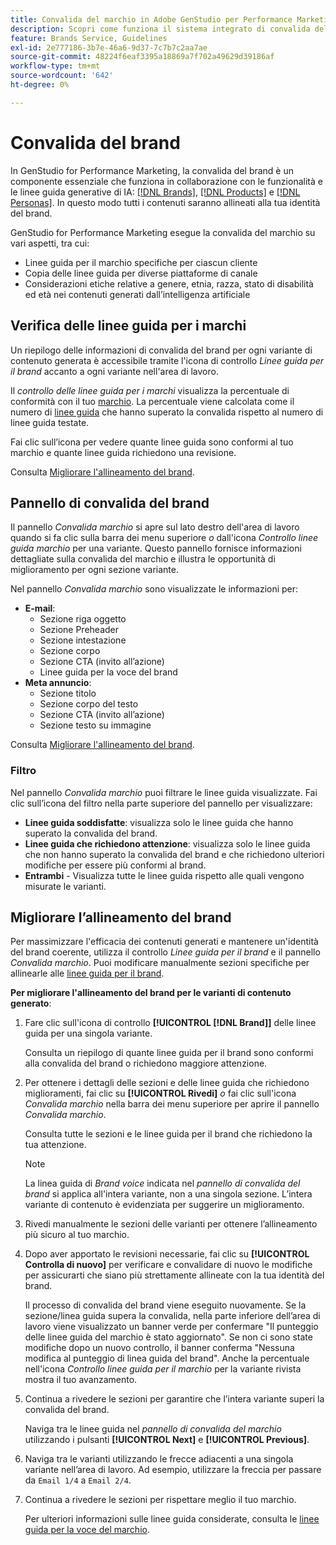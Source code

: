 ```yaml
---
title: Convalida del marchio in Adobe GenStudio per Performance Marketing
description: Scopri come funziona il sistema integrato di convalida del brand in GenStudio for Performance Marketing.
feature: Brands Service, Guidelines
exl-id: 2e777186-3b7e-46a6-9d37-7c7b7c2aa7ae
source-git-commit: 48224f6eaf3395a18869a7f702a49629d39186af
workflow-type: tm+mt
source-wordcount: '642'
ht-degree: 0%

---
```


# Convalida del brand

In GenStudio for Performance Marketing, la convalida del brand è un componente essenziale che funziona in collaborazione con le funzionalità e le linee guida generative di IA: [[!DNL Brands]](/help/user-guide/guidelines/brands.md), [[!DNL Products]](/help/user-guide/guidelines/products.md) e [[!DNL Personas]](/help/user-guide/guidelines/personas.md). In questo modo tutti i contenuti saranno allineati alla tua identità del brand.

GenStudio for Performance Marketing esegue la convalida del marchio su vari aspetti, tra cui:

* Linee guida per il marchio specifiche per ciascun cliente
* Copia delle linee guida per diverse piattaforme di canale
* Considerazioni etiche relative a genere, etnia, razza, stato di disabilità ed età nei contenuti generati dall’intelligenza artificiale

## Verifica delle linee guida per i marchi

Un riepilogo delle informazioni di convalida del brand per ogni variante di contenuto generata è accessibile tramite l&#39;icona di controllo _Linee guida per il brand_ accanto a ogni variante nell&#39;area di lavoro.

Il _controllo delle linee guida per i marchi_ visualizza la percentuale di conformità con il tuo [marchio](brands.md). La percentuale viene calcolata come il numero di [linee guida](overview.md) che hanno superato la convalida rispetto al numero di linee guida testate.

Fai clic sull’icona per vedere quante linee guida sono conformi al tuo marchio e quante linee guida richiedono una revisione.

Consulta [Migliorare l&#39;allineamento del brand](#improve-brand-alignment).

## Pannello di convalida del brand

Il pannello _Convalida marchio_ si apre sul lato destro dell&#39;area di lavoro quando si fa clic sulla barra dei menu superiore _o_ dall&#39;icona _Controllo linee guida marchio_ per una variante. Questo pannello fornisce informazioni dettagliate sulla convalida del marchio e illustra le opportunità di miglioramento per ogni sezione variante.

Nel pannello _Convalida marchio_ sono visualizzate le informazioni per:

* **E-mail**:
   * Sezione riga oggetto
   * Sezione Preheader
   * Sezione intestazione
   * Sezione corpo
   * Sezione CTA (invito all’azione)
   * Linee guida per la voce del brand
* **Meta annuncio**:
   * Sezione titolo
   * Sezione corpo del testo
   * Sezione CTA (invito all’azione)
   * Sezione testo su immagine

Consulta [Migliorare l&#39;allineamento del brand](#improve-brand-alignment).

### Filtro

Nel pannello _Convalida marchio_ puoi filtrare le linee guida visualizzate. Fai clic sull’icona del filtro nella parte superiore del pannello per visualizzare:

* **Linee guida soddisfatte**: visualizza solo le linee guida che hanno superato la convalida del brand.
* **Linee guida che richiedono attenzione**: visualizza solo le linee guida che non hanno superato la convalida del brand e che richiedono ulteriori modifiche per essere più conformi al brand.
* **Entrambi** - Visualizza tutte le linee guida rispetto alle quali vengono misurate le varianti.

## Migliorare l’allineamento del brand

Per massimizzare l&#39;efficacia dei contenuti generati e mantenere un&#39;identità del brand coerente, utilizza il controllo _Linee guida per il brand_ e il pannello _Convalida marchio_. Puoi modificare manualmente sezioni specifiche per allinearle alle [linee guida per il brand](brands.md).

**Per migliorare l&#39;allineamento del brand per le varianti di contenuto generato**:

1. Fare clic sull&#39;icona di controllo **[!UICONTROL [!DNL Brand]]** delle linee guida per una singola variante.

   Consulta un riepilogo di quante linee guida per il brand sono conformi alla convalida del brand o richiedono maggiore attenzione.

1. Per ottenere i dettagli delle sezioni e delle linee guida che richiedono miglioramenti, fai clic su **[!UICONTROL Rivedi]** _o_ fai clic sull&#39;icona _Convalida marchio_ nella barra dei menu superiore per aprire il pannello _Convalida marchio_.

   Consulta tutte le sezioni e le linee guida per il brand che richiedono la tua attenzione. <!-- The section highlighted in the panel corresponds to the section highlighted in the generated variant in the Canvas. -->

   >[!NOTE]
   >
   > La linea guida di _Brand voice_ indicata nel _pannello di convalida del brand_ si applica all&#39;intera variante, non a una singola sezione. L’intera variante di contenuto è evidenziata per suggerire un miglioramento.

1. Rivedi manualmente le sezioni delle varianti per ottenere l’allineamento più sicuro al tuo marchio.

1. Dopo aver apportato le revisioni necessarie, fai clic su **[!UICONTROL Controlla di nuovo]** per verificare e convalidare di nuovo le modifiche per assicurarti che siano più strettamente allineate con la tua identità del brand.

   Il processo di convalida del brand viene eseguito nuovamente. Se la sezione/linea guida supera la convalida, nella parte inferiore dell’area di lavoro viene visualizzato un banner verde per confermare &quot;Il punteggio delle linee guida del marchio è stato aggiornato&quot;. Se non ci sono state modifiche dopo un nuovo controllo, il banner conferma &quot;Nessuna modifica al punteggio di linea guida del brand&quot;. Anche la percentuale nell&#39;icona _Controllo linee guida per il marchio_ per la variante rivista mostra il tuo avanzamento.

1. Continua a rivedere le sezioni per garantire che l’intera variante superi la convalida del brand.

   Naviga tra le linee guida nel _pannello di convalida del marchio_ utilizzando i pulsanti **[!UICONTROL Next]** e **[!UICONTROL Previous]**.

1. Naviga tra le varianti utilizzando le frecce adiacenti a una singola variante nell’area di lavoro. Ad esempio, utilizzare la freccia per passare da `Email 1/4` a `Email 2/4`.
1. Continua a rivedere le sezioni per rispettare meglio il tuo marchio.

   Per ulteriori informazioni sulle linee guida considerate, consulta le [linee guida per la voce del marchio](/help/user-guide/guidelines/brands.md#brand-voice-guidelines).
